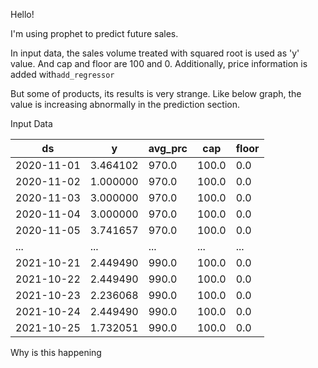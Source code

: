Hello!

I'm using prophet to predict future sales.

In input data, the sales volume treated with squared root is used as 'y' value.
And ​cap and floor are 100 and 0. 
Additionally, price information is added with`add_regressor`

But some of products, its results is very strange. 
Like below graph, the value is increasing abnormally in the prediction section.

Input Data



ds | y | avg_prc | cap | floor
-- | -- | -- | -- | --
2020-11-01 | 3.464102 | 970.0 | 100.0 | 0.0
2020-11-02 | 1.000000 | 970.0 | 100.0 | 0.0
2020-11-03 | 3.000000 | 970.0 | 100.0 | 0.0
2020-11-04 | 3.000000 | 970.0 | 100.0 | 0.0
2020-11-05 | 3.741657 | 970.0 | 100.0 | 0.0
... | ... | ... | ... | ...
2021-10-21 | 2.449490 | 990.0 | 100.0 | 0.0
2021-10-22 | 2.449490 | 990.0 | 100.0 | 0.0
2021-10-23 | 2.236068 | 990.0 | 100.0 | 0.0
2021-10-24 | 2.449490 | 990.0 | 100.0 | 0.0
2021-10-25 | 1.732051 | 990.0 | 100.0 | 0.0


Why is this happening